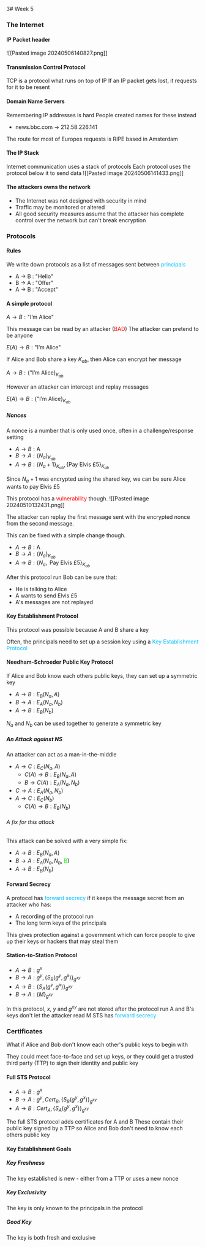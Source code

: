 3# Week 5

### The Internet
#### IP Packet header
![[Pasted image 20240506140827.png]]

#### Transmission Control Protocol
TCP is a protocol what runs on top of IP
If an IP packet gets lost, it requests for it to be resent

#### Domain Name Servers
Remembering IP addresses is hard
People created names for these instead
- news.bbc.com -> 212.58.226.141

The route for most of Europes requests is RIPE based in Amsterdam

#### The IP Stack
Internet communication uses a stack of protocols
Each protocol uses the protocol below it to send data
![[Pasted image 20240506141433.png]]

#### The attackers owns the network
- The Internet was not designed with security in mind
- Traffic may be monitored or altered
- All good security measures assume that the attacker has complete control over the network but can't break encryption

### Protocols
#### Rules
We write down protocols as a list of messages sent between <span style="color:#00bfff">principals</span>
- A -> B : "Hello"
- B -> A : "Offer"
- A -> B : "Accept"

#### A simple protocol
$A \rightarrow B : \text{"I'm Alice"}$

This message can be read by an attacker (<span style="color:#ff0000">BAD</span>)
The attacker can pretend to be anyone

$E(A) \rightarrow B : \text{"I'm Alice"}$

If Alice and Bob share a key $K_{ab}$, then Alice can encrypt her message

$A \rightarrow B : \text{\{"I'm Alice\}}_{K_{ab}}$

However an attacker can intercept and replay messages

$E(A) \rightarrow B : \text{\{"I'm Alice\}}_{K_{ab}}$

##### Nonces
A nonce is a number that is only used once, often in a challenge/response setting

- $A \rightarrow B : \text{A}$
- $B \rightarrow A : \{N_a\}_{K_{ab}}$
- $A \rightarrow B : \{N_a+1\}_{K_{ab}}, \{\text{Pay Elvis £5}\}_{K_{ab}}$

Since $N_a + 1$ was encrypted using the shared key, we can be sure Alice wants to pay Elvis £5

This protocol has a <span style="color:#ff0000">vulnerability</span> though.
![[Pasted image 20240510132431.png]]

The attacker can replay the first message sent with the encrypted nonce from the second message.

This can be fixed with a simple change though.

- $A \rightarrow B : \text{A}$
- $B \rightarrow A : \{N_a\}_{K_{ab}}$
- $A \rightarrow B : \{N_a, \text{ Pay Elvis £5}\}_{K_{ab}}$

After this protocol run Bob can be sure that:
- He is talking to Alice
- A wants to send Elvis £5
- A's messages are not replayed

#### Key Establishment Protocol
This protocol was possible because A and B share a key

Often, the principals need to set up a session key using a <span style="color:#00bfff">Key Establishment Protocol</span>

#### Needham-Schroeder Public Key Protocol
If Alice and Bob know each others public keys, they can set up a symmetric key

- $A \rightarrow B : E_B(N_a, A)$
- $B \rightarrow A : E_A(N_a, N_b)$
- $A \rightarrow B : E_B(N_b)$

$N_a$ and $N_b$ can be used together to generate a symmetric key

##### An Attack against NS
An attacker can act as a man-in-the-middle

- $A \rightarrow C : E_C(N_a, A)$
	- $C(A) \rightarrow B : E_B(N_a, A)$
	- $B \rightarrow C(A) : E_A(N_a, N_b)$
- $C \rightarrow A : E_A(N_a, N_b)$
- $A \rightarrow C : E_C(N_b)$
	- $C(A) \rightarrow B : E_B(N_b)$

###### A fix for this attack
This attack can be solved with a very simple fix:

- $A \rightarrow B : E_B(N_a, A)$
- $B \rightarrow A : E_A(N_a, N_b$, <span style="color:#00fc00">B</span>$)$
- $A \rightarrow B : E_B(N_b)$
#### Forward Secrecy
A protocol has <span style="color:#00bfff">forward secrecy</span> if it keeps the message secret from an attacker who has:
- A recording of the protocol run
- The long term keys of the principals

This gives protection against a government which can force people to give up their keys or hackers that may steal them

#### Station-to-Station Protocol
- $A \rightarrow B : g^x$
- $B \rightarrow A : g^y, \{S_B(g^y, g^x)\}_{g^{xy}}$
- $A \rightarrow B : \{S_A(g^y, g^x)\}_{g^{xy}}$
- $B \rightarrow A : \{M\}_{g^{xy}}$

In this protocol, $x$, $y$ and $g^{xy}$ are not stored after the protocol run
A and B's keys don't let the attacker read M
STS has <span style="color:#00bfff">forward secrecy</span>

### Certificates
What if Alice and Bob don't know each other's public keys to begin with

They could meet face-to-face and set up keys, or they could get a trusted third party (TTP) to sign their identity and public key

#### Full STS Protocol
- $A \rightarrow B : g^x$
- $B \rightarrow A : g^y, Cert_B, \{S_B(g^y, g^x)\}_{g^{xy}}$
- $A \rightarrow B : Cert_A, \{S_A(g^y, g^x)\}_{g^{xy}}$

The full STS protocol adds certificates for A and B
These contain their public key signed by a TTP so Alice and Bob don't need to know each others public key

#### Key Establishment Goals

##### Key Freshness
The key established is new - either from a TTP or uses a new nonce

##### Key Exclusivity
The key is only known to the principals in the protocol

##### Good Key
The key is both fresh and exclusive